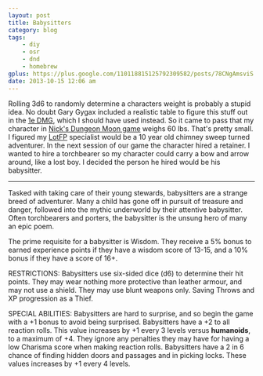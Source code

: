 ```yaml
---
layout: post
title: Babysitters
category: blog
tags:
    - diy
    - osr
    - dnd
    - homebrew
gplus: https://plus.google.com/110118815125792309582/posts/78CNgAmsviS
date: 2013-10-15 12:06 am
---
```


Rolling 3d6 to randomly determine a characters weight is probably a stupid idea. No doubt Gary Gygax included a realistic table to figure this stuff out in the [1e DMG][1], which I should have used instead. So it came to pass that my character in [Nick's Dungeon Moon game][2] weighs 60 lbs. That's pretty small. I figured my [LotFP][3] specialist would be a 10 year old chimney sweep turned adventurer. In the next session of our game the character hired a retainer. I wanted to hire a torchbearer so my character could carry a bow and arrow around, like a lost boy. I decided the person he hired would be his babysitter.

---

Tasked with taking care of their young stewards, babysitters are a strange breed of adventurer. Many a child has gone off in pursuit of treasure and danger, followed into the mythic underworld by their attentive babysitter. Often torchbearers and porters, the babysitter is the unsung hero of many an epic poem. 

The prime requisite for a babysitter is Wisdom. They receive a 5% bonus to earned experience points if they have a wisdom score of 13-15, and a 10% bonus if they have a score of 16+.

RESTRICTIONS: Babysitters use six-sided dice (d6) to determine their hit points. They may wear nothing more protective than leather armour, and may not use a shield. They may use blunt weapons only. Saving Throws and XP progression as a Thief.

SPECIAL ABILITIES: Babysitters are hard to surprise, and so begin the game with a +1 bonus to avoid being surprised. Babysitters have a +2 to all reaction rolls. This value increases by +1 every 3 levels versus **humanoids**, to a maximum of +4. They ignore any penalties they may have for having a low Charisma score when making reaction rolls. Babysitters have a 2 in 6 chance of finding hidden doors and passages and in picking locks. These values increases by +1 every 4 levels. 

[1]: /tag/readingthedmg
[2]: http://www.paperspencils.com/2013/09/24/the-depths-of-the-dungeon-moon-20-questions/
[3]: /tag/lotfp
